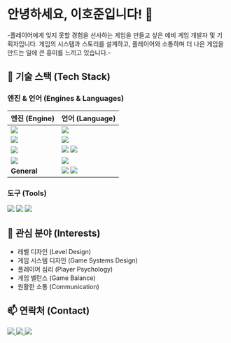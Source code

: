 # 안녕하세요, 이호준입니다! 👋

-플레이어에게 잊지 못할 경험을 선사하는 게임을 만들고 싶은 예비 게임 개발자 및 기획자입니다.
게임의 시스템과 스토리를 설계하고, 플레이어와 소통하며 더 나은 게임을 만드는 일에 큰 흥미를 느끼고 있습니다.-

## 🚀 기술 스택 (Tech Stack)

### 엔진 & 언어 (Engines & Languages)
| 엔진 (Engine) | 언어 (Language) |
| :--- | :--- |
| <img src="https://img.shields.io/badge/Unity-100000?style=for-the-badge&logo=unity&logoColor=white"> | <img src="https://img.shields.io/badge/C%23-239120?style=for-the-badge&logo=c-sharp&logoColor=white"> |
| <img src="https://img.shields.io/badge/Unreal Engine-313131?style=for-the-badge&logo=unrealengine&logoColor=white"> | <img src="https://img.shields.io/badge/C%2B%2B-00599C?style=for-the-badge&logo=c%2B%2B&logoColor=white"> |
| <img src="https://img.shields.io/badge/Godot Engine-478CB0?style=for-the-badge&logo=godotengine&logoColor=white"> | <img src="https://img.shields.io/badge/GDScript-478CB0?style=for-the-badge&logo=godot-engine&logoColor=white"> <img src="https://img.shields.io/badge/C%23-239120?style=for-the-badge&logo=c-sharp&logoColor=white"> |
| <img src="https://img.shields.io/badge/LÖVE-000000?style=for-the-badge&logo=love2d&logoColor=white"> | <img src="https://img.shields.io/badge/Lua-2C2D72?style=for-the-badge&logo=lua&logoColor=white"> |
| **General** | <img src="https://img.shields.io/badge/Pygame-6EB43F?style=for-the-badge"> <img src="https://img.shields.io/badge/Python-3776AB?style=for-the-badge&logo=python&logoColor=white"> |

### 도구 (Tools)
<p>
  <img src="https.img.shields.io/badge/Git-F05032?style=for-the-badge&logo=git&logoColor=white">
  <img src="https://img.shields.io/badge/VS Code-007ACC?style=for-the-badge&logo=visualstudiocode&logoColor=white">
  <img src="https://img.shields.io/badge/GraphicsGale-5a94a8?style=for-the-badge">
</p>

## 🌱 관심 분야 (Interests)
- 레벨 디자인 (Level Design)
- 게임 시스템 디자인 (Game Systems Design)
- 플레이어 심리 (Player Psychology)
- 게임 밸런스 (Game Balance)
- 원활한 소통 (Communication)

## 📫 연락처 (Contact)
<p>
  <a href="https://hojun.github.io">
    <img src="https://img.shields.io/badge/Blog-1e90ff?style=for-the-badge&logo=blogger&logoColor=white">
  </a>
  <a href="mailto:hojun313@naver.com">
    <img src="https://img.shields.io/badge/Email-ea4335?style=for-the-badge&logo=gmail&logoColor=white">
  </a>
  <a href="https://www.linkedin.com/in/hojun-lee-834571234/">
    <img src="https://img.shields.io/badge/LinkedIn-0A66C2?style=for-the-badge&logo=linkedin&logoColor=white">
  </a>
</p>
